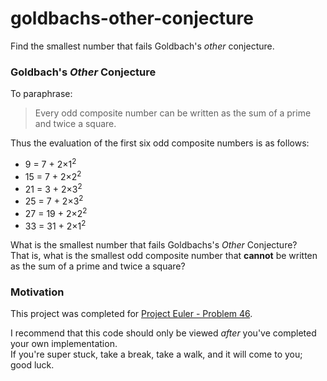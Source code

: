 # goldbachs-other-conjecture 
Find the smallest number that fails Goldbach's *other* conjecture.

### Goldbach's *Other* Conjecture
To paraphrase:
> Every odd composite number can be written as the sum of a prime and twice a square.

Thus the evaluation of the first six odd composite numbers is as follows:  
* 9 = 7 + 2×1<sup>2</sup>  
* 15 = 7 + 2×2<sup>2</sup>  
* 21 = 3 + 2×3<sup>2</sup>  
* 25 = 7 + 2×3<sup>2</sup>  
* 27 = 19 + 2×2<sup>2</sup>  
* 33 = 31 + 2×1<sup>2</sup>  

What is the smallest number that fails Goldbachs's *Other* Conjecture?  
That is, what is the smallest odd composite number that **cannot** be written as the sum of a prime and twice a square?

### Motivation
This project was completed for [Project Euler - Problem 46](https://projecteuler.net/problem=46).

I recommend that this code should only be viewed _after_ you've completed your own implementation.  
If you're super stuck, take a break, take a walk, and it will come to you; good luck.
